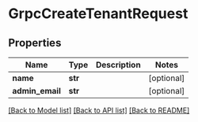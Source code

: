 # GrpcCreateTenantRequest

## Properties
Name | Type | Description | Notes
------------ | ------------- | ------------- | -------------
**name** | **str** |  | [optional] 
**admin_email** | **str** |  | [optional] 

[[Back to Model list]](../README.md#documentation-for-models) [[Back to API list]](../README.md#documentation-for-api-endpoints) [[Back to README]](../README.md)



